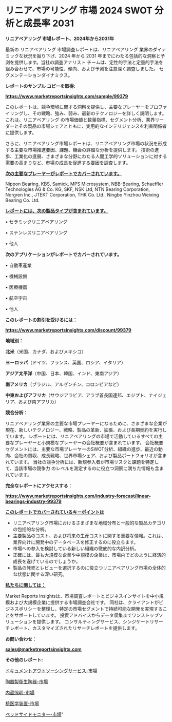 # リニアベアリング 市場 2024 SWOT 分析と成長率 2031

<strong>リニアベアリング 市場レポート、2024年から2031年</strong>

最新の リニアベアリング 市場調査レポートは、リニアベアリング 業界のダイナミックな状況を掘り下げ、2024 年から 2031 年までにわたる包括的な洞察と予測を提供します。当社の調査アナリスト チームは、定性的手法と定量的手法を組み合わせて、市場の可能性、傾向、および予測を注意深く調査しました。 セグメンテーションダイナミクス。



<strong>レポートのサンプル コピーを取得:</strong> <a href=https://www.marketreportsinsights.com/sample/99379>

<strong><u>https://www.marketreportsinsights.com/sample/99379</u></strong></a>

このレポートは、競争環境に関する洞察を提供し、主要なプレーヤーをプロファイリングし、その戦略、強み、弱み、最新のテクノロジーを詳しく説明します。 これは、リニアベアリング の市場価値と数量指標、セグメント分析、業界リーダーとその製品の市場シェアとともに、実用的なインテリジェンスを利害関係者に提供します。

さらに、リニアベアリング市場レポートは、リニアベアリング市場の状況を形成する主要な市場推進要因、課題、機会の詳細な分析を提供します。 技術の進歩、工業化の進展、さまざまな分野にわたる人間工学的ソリューションに対する需要の高まりなど、市場の成長を促進する要因を調査します。



<strong><u>次の主要なプレーヤーがレポートでカバーされています。</u></strong>

Nippon Bearing, KBS, Samick, MPS Microsystem, NBB-Bearing, Schaeffler Technologies AG & Co. KG, SKF, NSK Ltd, NTN Bearing Corporation, Norgren Inc., JTEKT Corporation, THK Co. Ltd., Ningbo Yinzhou Weixing Bearing Co. Ltd.



<strong><u><b>レポートには、次の製品タイプが含まれています。</b></u></strong>

• セラミックリニアベアリング

• ステンレスリニアベアリング

• 他人



<strong><b>次のアプリケーションがレポートでカバーされています。</b></strong>

• 自動車産業

• 機械設備

• 医療機器

• 航空宇宙

• 他人



<strong><b>このレポートの割引を受けるには：</b></strong><a href=https://www.marketreportsinsights.com/discount/99379>

<strong><u>https://www.marketreportsinsights.com/discount/99379</u></strong></a>



<strong>地域別：</strong>



<strong>北米</strong>（米国、カナダ、およびメキシコ）



<strong>ヨーロッパ</strong>（ドイツ、フランス、英国、ロシア、イタリア）



<strong>アジア太平洋</strong>（中国、日本、韓国、インド、東南アジア）



<strong>南アメリカ</strong>（ブラジル、アルゼンチン、コロンビアなど）



<strong>中東およびアフリカ</strong>（サウジアラビア、アラブ首長国連邦、エジプト、ナイジェリア、および南アフリカ）



<strong>競合分析：</strong>

リニアベアリング業界の主要な市場プレーヤーになるために、さまざまな企業が現在、新しいテクノロジー、戦略、製品の革新、拡張、および長期契約を実行しています。 レポートには、リニアベアリングの市場で活動しているすべての主要なプレーヤーと小規模なプレーヤーの会社概要が含まれています。 会社概要セグメントには、主要な市場プレーヤーのSWOT分析、組織の進歩、最近の動向、会社の買収、成長戦略、世界市場シェア、および製品ポートフォリオが含まれています。 当社の競争分析には、新規参入者が市場リスクと課題を特定して、当該市場の競争力 のレベルを測定するのに役立つ洞察に満ちた情報も含まれています。



<strong>完全なレポートにアクセスする</strong>：

<a href=https://www.marketreportsinsights.com/industry-forecast/linear-bearings-industry-99379>

<strong><u>https://www.marketreportsinsights.com/industry-forecast/linear-bearings-industry-99379</u></strong></a>



<strong><u><b>このレポートでカバーされているキーポイントは</b></u></strong>
<ul>
  <li>リニアベアリング市場におけるさまざまな地域分布と一般的な製品カテゴリの包括的な分析。</li>
  <li>主要製品のコスト、および将来の生産コストに関する重要な情報。これは、業界向けに開発中のデータベースを修正するのに役立ちます。</li>
  <li>市場への参入を検討している新しい組織の徹底的な内訳分析。</li>
  <li>正確には、最も大規模な企業や中規模の企業は、市場内でどのように経済的成長を遂げているのでしょうか。</li>
  <li>製品の発売とレビューを選択するのに役立つリニアベアリング市場の全体的な状態に関する深い研究。</li>
</ul>


<strong><u><b>私たちに関しては：</b></u></strong>

Market Reports Insightsは、市場調査レポートとビジネスインサイトを中小規模および大規模企業に提供する市場調査会社です。 同社は、クライアントがビジネスポリシーを整理し、特定の市場セグメントで持続可能な開発を実現することをサポートしています。 投資アドバイスからデータ収集までワンストップソリューションを提供します。 コンサルティングサービス、シンジケートリサーチレポート、カスタマイズされたリサーチレポートを提供します。



<strong><b>お問い合わせ</b></strong>：

<a href=mailto:sales@marketreportsinsights.com>

<strong><u>sales@marketreportsinsights.com</u></strong></a>



<strong>その他のレポート:</strong>

<a href=https://www.linkedin.com/pulse/ドキュメントアウトソーシングサービス-市場-2023-新興市場-将来の動向と市場需要-pxnuf/>ドキュメントアウトソーシングサービス-市場</a>

<a href=https://www.linkedin.com/pulse/陶器製衛生陶器-市場-2023-swot-分析と成長率-2030-data-dive-discoveries-24-analysis-rks0f/>陶器製衛生陶器-市場</a>

<a href=https://www.linkedin.com/pulse/内蔵照明-市場-2023-競争分析と事業成長-2030-analytics-achievers-24-analysis-q6gkf/>内蔵照明-市場</a>

<a href=https://www.linkedin.com/pulse/核医学装置-市場-2023-収益と成長ドライバー-2030-pr-news-hub-z6evf/>核医学装置-市場</a>

<a href=https://www.linkedin.com/pulse/ベッドサイドモニター-市場-2023-競争分析と事業成長-2030-jff5f/>ベッドサイドモニター-市場</a>"
